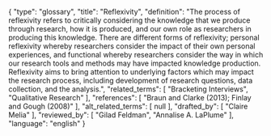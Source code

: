 {
    "type": "glossary",
    "title": "Reflexivity",
    "definition": "The process of reflexivity refers to critically considering the knowledge that we produce through research, how it is produced, and our own role as researchers in producing this knowledge. There are different forms of reflexivity; personal reflexivity whereby researchers consider the impact of their own personal experiences, and functional whereby researchers consider the way in which our research tools and methods may have impacted knowledge production. Reflexivity aims to bring attention to underlying factors which may impact the research process, including development of research questions, data collection, and the analysis.",
    "related_terms": [
        "Bracketing Interviews",
        "Qualitative Research"
    ],
    "references": [
        "Braun and Clarke (2013); Finlay and Gough (2008)"
    ],
    "alt_related_terms": [
        null
    ],
    "drafted_by": [
        "Claire Melia"
    ],
    "reviewed_by": [
        "Gilad Feldman",
        "Annalise A. LaPlume"
    ],
    "language": "english"
}